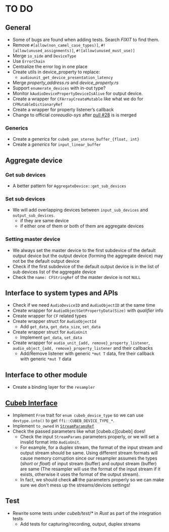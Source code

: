 # TO DO

## General
- Some of bugs are found when adding tests. Search *FIXIT* to find them.
- Remove `#[allow(non_camel_case_types)]`, `#![allow(unused_assignments)]`, `#![allow(unused_must_use)]`
- Merge `io_side` and `DeviceType`
- Use `ErrorChain`
- Centralize the error log in one place
- Create utils in device_property to replace:
  - `audiounit_get_device_presentation_latency`
- Merge _property_address.rs_ and _device_property.rs_
- Support `enumerate_devices` with in-out type?
- Monitor `kAudioDevicePropertyDeviceIsAlive` for output device.
- Create a wrapper for `CFArrayCreateMutable` like what we do for `CFMutableDictionaryRef`
- Create a wrapper for property listener’s callback
- Change to official _coreaudio-sys_ after [pull #28](https://github.com/RustAudio/coreaudio-sys/pull/28) is is merged

### Generics
- Create a _generics_ for `cubeb_pan_stereo_buffer_{float, int}`
- Create a _generics_ for `input_linear_buffer`

## Aggregate device
### Get sub devices
- A better pattern for `AggregateDevice::get_sub_devices`
### Set sub devices
- We will add overlapping devices between `input_sub_devices` and `output_sub_devices`.
  - if they are same device
  - if either one of them or both of them are aggregate devices
### Setting master device
- We always set the master device to the first subdevice of the default output device
  but the output device (forming the aggregate device) may not be the default output device
- Check if the first subdevice of the default output device is in the list of
  sub devices list of the aggregate device
- Check the `name: CFStringRef` of the master device is not `NULL`

## Interface to system types and APIs
- Check if we need `AudioDeviceID` and `AudioObjectID` at the same time
- Create wrapper for `AudioObjectGetPropertyData(Size)` with _qualifier_ info
- Create wrapper for `CF` related types
- Create wrapper struct for `AudioObjectId`
    - Add `get_data`, `get_data_size`, `set_data`
- Create wrapper struct for `AudioUnit`
    - Implement `get_data`, `set_data`
- Create wrapper for `audio_unit_{add, remove}_property_listener`, `audio_object_{add, remove}_property_listener` and their callbacks
    - Add/Remove listener with generic `*mut T` data, fire their callback with generic `*mut T` data


## Interface to other module
- Create a binding layer for the `resampler`

## [Cubeb Interface][cubeb-rs]
- Implement `From` trait for `enum cubeb_device_type` so we can use `devtype.into()` to get `ffi::CUBEB_DEVICE_TYPE_*`.
- Implement `to_owned` in [`StreamParamsRef`][cubeb-rs-stmparamsref]
- Check the passed parameters like what [cubeb.c][cubeb] does!
    - Check the input `StreamParams` parameters properly, or we will set a invalid format into `AudioUnit`.
    - For example, for a duplex stream, the format of the input stream and output stream should be same.
      Using different stream formats will cause memory corruption
      since our resampler assumes the types (_short_ or _float_) of input stream (buffer) and output stream (buffer) are same
      (The resampler will use the format of the input stream if it exists, otherwise it uses the format of the output stream).
    - In fact, we should check **all** the parameters properly so we can make sure we don't mess up the streams/devices settings!

[cubeb-rs]: https://github.com/djg/cubeb-rs "cubeb-rs"
[cubeb-rs-stmparamsref]: https://github.com/djg/cubeb-rs/blob/78ed9459b8ac2ca50ea37bb72f8a06847eb8d379/cubeb-core/src/stream.rs#L61 "StreamParamsRef"

## Test
- Rewrite some tests under _cubeb/test/*_ in _Rust_ as part of the integration tests
    - Add tests for capturing/recording, output, duplex streams